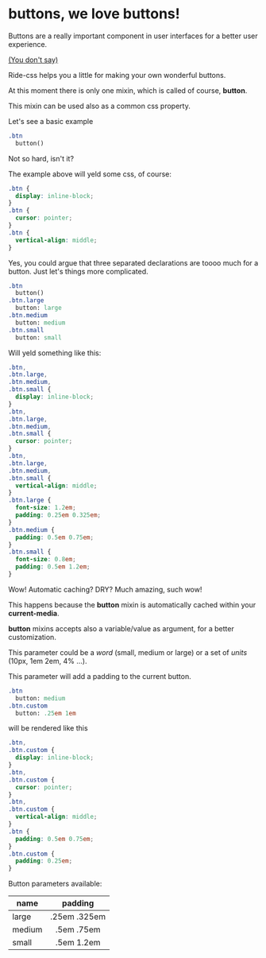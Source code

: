 # buttons, we love buttons!

Buttons are a really important component in user interfaces for a better user experience.

[(You don't say)](http://i3.kym-cdn.com/entries/icons/original/000/007/666/_57c8a1a431a592af806925e57258202f.png)

Ride-css helps you a little for making your own wonderful buttons.

At this moment there is only one mixin, which is called of course, **button**.

This mixin can be used also as a common css property.

Let's see a basic example

```sass
.btn
  button()
```

Not so hard, isn't it?

The example above will yeld some css, of course:

```css
.btn {
  display: inline-block;
}
.btn {
  cursor: pointer;
}
.btn {
  vertical-align: middle;
}
```

Yes, you could argue that three separated declarations are toooo much for a button. Just let's things more complicated.

```sass
.btn
  button()
.btn.large
  button: large
.btn.medium
  button: medium
.btn.small
  button: small
```

Will yeld something like this:

```css
.btn,
.btn.large,
.btn.medium,
.btn.small {
  display: inline-block;
}
.btn,
.btn.large,
.btn.medium,
.btn.small {
  cursor: pointer;
}
.btn,
.btn.large,
.btn.medium,
.btn.small {
  vertical-align: middle;
}
.btn.large {
  font-size: 1.2em;
  padding: 0.25em 0.325em;
}
.btn.medium {
  padding: 0.5em 0.75em;
}
.btn.small {
  font-size: 0.8em;
  padding: 0.5em 1.2em;
}
```

Wow! Automatic caching? DRY? Much amazing, such wow!

This happens because the **button** mixin is automatically cached within your **current-media**.

**button** mixins accepts also a variable/value as argument, for a better customization.

This parameter could be a *word* (small, medium or large) or a set of *units* (10px, 1em 2em, 4% ...).

This parameter will add a padding to the current button.

```sass
.btn
  button: medium
.btn.custom
  button: .25em 1em
```

will be rendered like this

```css
.btn,
.btn.custom {
  display: inline-block;
}
.btn,
.btn.custom {
  cursor: pointer;
}
.btn,
.btn.custom {
  vertical-align: middle;
}
.btn {
  padding: 0.5em 0.75em;
}
.btn.custom {
  padding: 0.25em;
}
```

Button parameters available:

| name      | padding       |
|-----------|:-------------:|
| large     | .25em .325em  |
| medium    | .5em .75em    |
| small     | .5em 1.2em    |
